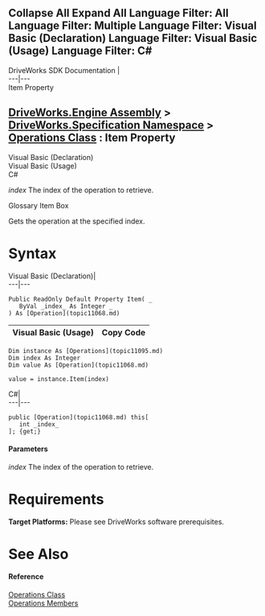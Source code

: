Collapse All Expand All Language Filter: All  Language Filter: Multiple  Language Filter: Visual Basic (Declaration) Language Filter: Visual Basic (Usage) Language Filter: C#  
---  
DriveWorks SDK Documentation  |   
---|---  
Item Property   
  
[DriveWorks.Engine Assembly](topic2156.md) > [DriveWorks.Specification Namespace](topic10764.md) > [Operations Class](topic11095.md) : Item Property  
---  
  
Visual Basic (Declaration)    
Visual Basic (Usage)    
C# 

_index_
    The index of the operation to retrieve.

Glossary Item Box

Gets the operation at the specified index. 

# Syntax

Visual Basic (Declaration)|   
---|---  
      
    
    Public ReadOnly Default Property Item( _
       ByVal _index_ As Integer _
    ) As [Operation](topic11068.md)  
  
Visual Basic (Usage)| Copy Code  
---|---  
      
    
    Dim instance As [Operations](topic11095.md)
    Dim index As Integer
    Dim value As [Operation](topic11068.md)
     
    value = instance.Item(index)  
  
C#|   
---|---  
      
    
    public [Operation](topic11068.md) this[ 
       int _index_
    ]; {get;}  
  
#### Parameters

 _index_
    The index of the operation to retrieve.

# Requirements

**Target Platforms:** Please see DriveWorks software prerequisites.

# See Also

#### Reference

[Operations Class](topic11095.md)   
[Operations Members](topic11096.md)


